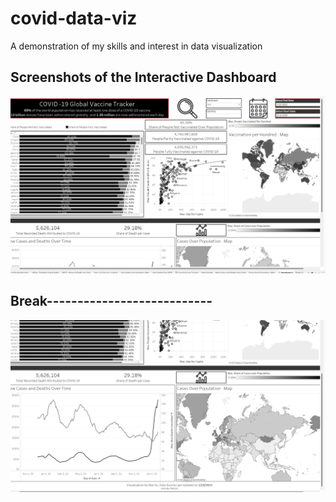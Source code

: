# covid-data-viz


A demonstration of my skills and interest in data visualization


## Screenshots of the Interactive Dashboard
![snap1](covidtracker-snap-1.png)

## Break---------------------------
![snap2](covidtracker-snap-2.png)
